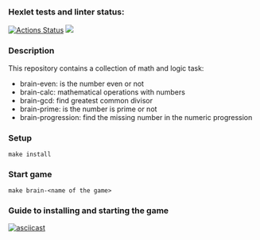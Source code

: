 ### Hexlet tests and linter status:
[![Actions Status](https://github.com/exemplleer/frontend-project-44/workflows/hexlet-check/badge.svg)](https://github.com/exemplleer/frontend-project-44/actions)
<a href="https://codeclimate.com/github/exemplleer/frontend-project-44/maintainability"><img src="https://api.codeclimate.com/v1/badges/b5563ee8dd88fb9b5e7e/maintainability" /></a>

### Description
This repository contains a collection of math and logic task:
- brain-even: is the number even or not
- brain-calc: mathematical operations with numbers
- brain-gcd: find greatest common divisor
- brain-prime: is the number is prime or not
- brain-progression: find the missing number in the numeric progression

### Setup
`make install`

### Start game
`make brain-<name of the game>`

### Guide to installing and starting the game
[![asciicast](https://asciinema.org/a/555875.svg)](https://asciinema.org/a/555875)
